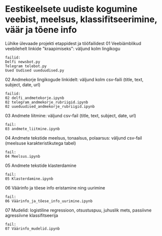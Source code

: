 # Eestikeelsete uudiste kogumine veebist, meelsus, klassifitseerimine, väär ja tõene info

Lühike ülevaade projekti etappidest ja tööfailidest
01 Veebiämblikud veebilehelt linkide "kraapimiseks": väljund kolm lingikogu

    failid:
    Delfi newsbot.py
    Telegram telebot.py
    Uued Uudised uueduudised.py

02 Andmekorje lingikogude linkidelt: väljund kolm csv-faili (title, text, subject, date, url)

    failid:
    02 delfi_andmetekorje.ipynb
    02 telegram_andmekorje_rubriigid.ipynb
    02 uueduudised_andmekorje_rubriigid.ipynb

03 Andmete liitmine: väljund csv-fail (title, text, subject, date, url)

    fail:
    03 andmete_liitmine.ipynb
   
04 Andmete tekstide meelsus, tonaalsus, polaarsus: väljund csv-fail (meelsuse karakteristikutega tabel)

    fail:
    04 Meelsus.ipynb
    
05 Andmete tekstide klasterdamine

    fail:
    05 Klasterdamine.ipynb

06 Väärinfo ja tõese info eristamine ning uurimine

    fail:
    06 Väärinfo_ja_tõese_info_uurimine.ipynb
    
07 Mudelid: logistiline regressioon, otsustuspuu, juhuslik mets, passiivne agressiivne klassifitseerija

    fail:
    07 Väärinfo_mudelid.ipynb
    
